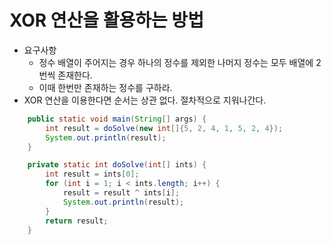 # XOR 연산을 활용하는 방법

- 요구사항
  - 정수 배열이 주어지는 경우 하나의 정수를 제외한 나머지 정수는 모두 배열에 2번씩 존재한다. 
  - 이때 한번만 존재하는 정수를 구하라.
- XOR 연산을 이용한다면 순서는 상관 없다. 절차적으로 지워나간다.

```java
	public static void main(String[] args) {
        int result = doSolve(new int[]{5, 2, 4, 1, 5, 2, 4});
        System.out.println(result);
    }

    private static int doSolve(int[] ints) {
        int result = ints[0];
        for (int i = 1; i < ints.length; i++) {
            result = result ^ ints[i];
            System.out.println(result);
        }
        return result;
    }
```

